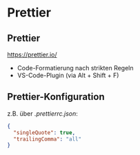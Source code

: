 # Prettier

## Prettier

https://prettier.io/

- Code-Formatierung nach strikten Regeln
- VS-Code-Plugin (via Alt + Shift + F)

## Prettier-Konfiguration

z.B. über _.prettierrc.json_:

```json
{
  "singleQuote": true,
  "trailingComma": "all"
}
```
